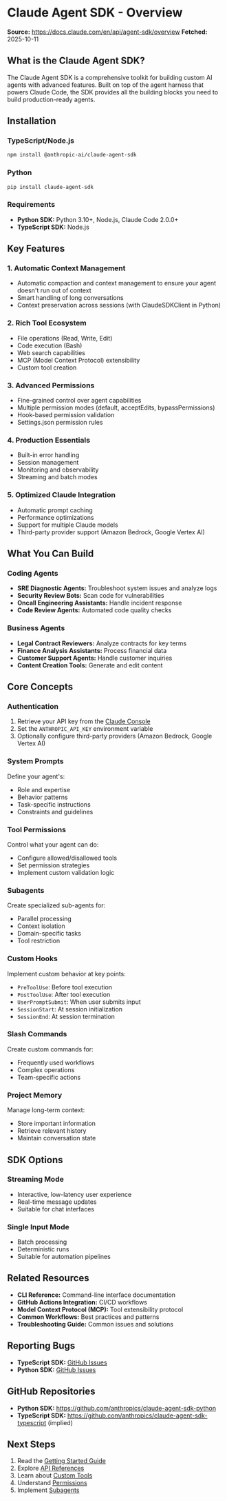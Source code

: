 # Claude Agent SDK - Overview

**Source:** https://docs.claude.com/en/api/agent-sdk/overview
**Fetched:** 2025-10-11

## What is the Claude Agent SDK?

The Claude Agent SDK is a comprehensive toolkit for building custom AI agents with advanced features. Built on top of the agent harness that powers Claude Code, the SDK provides all the building blocks you need to build production-ready agents.

## Installation

### TypeScript/Node.js
```bash
npm install @anthropic-ai/claude-agent-sdk
```

### Python
```bash
pip install claude-agent-sdk
```

### Requirements
- **Python SDK:** Python 3.10+, Node.js, Claude Code 2.0.0+
- **TypeScript SDK:** Node.js

## Key Features

### 1. Automatic Context Management
- Automatic compaction and context management to ensure your agent doesn't run out of context
- Smart handling of long conversations
- Context preservation across sessions (with ClaudeSDKClient in Python)

### 2. Rich Tool Ecosystem
- File operations (Read, Write, Edit)
- Code execution (Bash)
- Web search capabilities
- MCP (Model Context Protocol) extensibility
- Custom tool creation

### 3. Advanced Permissions
- Fine-grained control over agent capabilities
- Multiple permission modes (default, acceptEdits, bypassPermissions)
- Hook-based permission validation
- Settings.json permission rules

### 4. Production Essentials
- Built-in error handling
- Session management
- Monitoring and observability
- Streaming and batch modes

### 5. Optimized Claude Integration
- Automatic prompt caching
- Performance optimizations
- Support for multiple Claude models
- Third-party provider support (Amazon Bedrock, Google Vertex AI)

## What You Can Build

### Coding Agents
- **SRE Diagnostic Agents:** Troubleshoot system issues and analyze logs
- **Security Review Bots:** Scan code for vulnerabilities
- **Oncall Engineering Assistants:** Handle incident response
- **Code Review Agents:** Automated code quality checks

### Business Agents
- **Legal Contract Reviewers:** Analyze contracts for key terms
- **Finance Analysis Assistants:** Process financial data
- **Customer Support Agents:** Handle customer inquiries
- **Content Creation Tools:** Generate and edit content

## Core Concepts

### Authentication
1. Retrieve your API key from the [Claude Console](https://console.anthropic.com/)
2. Set the `ANTHROPIC_API_KEY` environment variable
3. Optionally configure third-party providers (Amazon Bedrock, Google Vertex AI)

### System Prompts
Define your agent's:
- Role and expertise
- Behavior patterns
- Task-specific instructions
- Constraints and guidelines

### Tool Permissions
Control what your agent can do:
- Configure allowed/disallowed tools
- Set permission strategies
- Implement custom validation logic

### Subagents
Create specialized sub-agents for:
- Parallel processing
- Context isolation
- Domain-specific tasks
- Tool restriction

### Custom Hooks
Implement custom behavior at key points:
- `PreToolUse`: Before tool execution
- `PostToolUse`: After tool execution
- `UserPromptSubmit`: When user submits input
- `SessionStart`: At session initialization
- `SessionEnd`: At session termination

### Slash Commands
Create custom commands for:
- Frequently used workflows
- Complex operations
- Team-specific actions

### Project Memory
Manage long-term context:
- Store important information
- Retrieve relevant history
- Maintain conversation state

## SDK Options

### Streaming Mode
- Interactive, low-latency user experience
- Real-time message updates
- Suitable for chat interfaces

### Single Input Mode
- Batch processing
- Deterministic runs
- Suitable for automation pipelines

## Related Resources

- **CLI Reference:** Command-line interface documentation
- **GitHub Actions Integration:** CI/CD workflows
- **Model Context Protocol (MCP):** Tool extensibility protocol
- **Common Workflows:** Best practices and patterns
- **Troubleshooting Guide:** Common issues and solutions

## Reporting Bugs

- **TypeScript SDK:** [GitHub Issues](https://github.com/anthropics/claude-agent-sdk-typescript/issues)
- **Python SDK:** [GitHub Issues](https://github.com/anthropics/claude-agent-sdk-python/issues)

## GitHub Repositories

- **Python SDK:** https://github.com/anthropics/claude-agent-sdk-python
- **TypeScript SDK:** https://github.com/anthropics/claude-agent-sdk-typescript (implied)

## Next Steps

1. Read the [Getting Started Guide](./02-getting-started.md)
2. Explore [API References](./03-api-reference-python.md)
3. Learn about [Custom Tools](./05-custom-tools.md)
4. Understand [Permissions](./06-permissions.md)
5. Implement [Subagents](./07-subagents.md)
